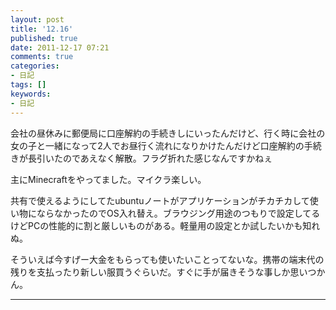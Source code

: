 ```yaml
---
layout: post
title: '12.16'
published: true
date: 2011-12-17 07:21
comments: true
categories:
- 日記
tags: []
keywords:
- 日記
---
```

会社の昼休みに郵便局に口座解約の手続きしにいったんだけど、行く時に会社の女の子と一緒になって2人でお昼行く流れになりかけたんだけど口座解約の手続きが長引いたのであえなく解散。フラグ折れた感じなんですかねぇ

主にMinecraftをやってました。マイクラ楽しい。

共有で使えるようにしてたubuntuノートがアプリケーションがチカチカして使い物にならなかったのでOS入れ替え。ブラウジング用途のつもりで設定してるけどPCの性能的に割と厳しいものがある。軽量用の設定とか試したいかも知れぬ。

そういえば今すげー大金をもらっても使いたいことってないな。携帯の端末代の残りを支払ったり新しい服買うぐらいだ。すぐに手が届きそうな事しか思いつかん。

---

